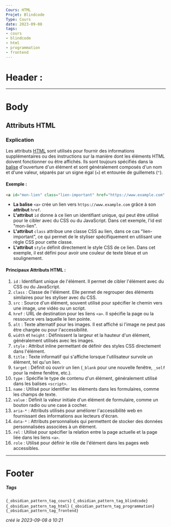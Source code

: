 ```yaml
---
Cours: HTML
Projet: Blindcode
Type: Cours
date: 2023-09-08
tags:
- cours
- blindcode
- html
- programmation
- frontend
---
```

   
# Header :   
   
   
-------------------------------------------------------------------------------   
# Body   
   
## Attributs HTML    
   
### Explication   
   
Les attributs [HTML](../../../Tutoriels/HTML/HTML%20-%20Pr%C3%A9sentation%20et%20Utilit%C3%A9.md) sont utilisés pour fournir des informations supplémentaires ou des instructions sur la manière dont les éléments HTML doivent fonctionner ou être affichés. Ils sont toujours spécifiés dans la [balise](../../../Tutoriels/HTML/Autres%20Ressources/HTML%20-%20Les%20balises%20principales.md) d'ouverture d'un élément et sont généralement composés d'un nom et d'une valeur, séparés par un signe égal (` = `) et entourée de guillemets (`"`).   
#### Exemple :   
```html
<a id="mon-lien" class="lien-important" href="https://www.example.com" style="color: blue; text-decoration: underline;">Cliquez ici</a>
```
   
   
   
- **La balise** `<a>` crée un lien vers `https://www.example.com` grâce à son **attribut** `href`.   
- **L'attribut** `id` donne à ce lien un identifiant unique, qui peut être utilisé pour le cibler avec du CSS ou du JavaScript. Dans cet exemple, l'id est "mon-lien".   
- **L'attribut** `class` attribue une classe CSS au lien, dans ce cas "lien-important", ce qui permet de le styliser spécifiquement en utilisant une règle CSS pour cette classe.   
- **L'attribut** `style` définit directement le style CSS de ce lien. Dans cet exemple, il est défini pour avoir une couleur de texte bleue et un soulignement.   
#### Principaux Attributs HTML :   
   
1. `id` : Identifiant unique de l'élément. Il permet de cibler l'élément avec du CSS ou du JavaScript.   
2. `class` : Classe de l'élément. Elle permet de regrouper des éléments similaires pour les styliser avec du CSS.   
3. `src` : Source d'un élément, souvent utilisé pour spécifier le chemin vers une image, une vidéo ou un script.   
4. `href` : URL de destination pour les liens `<a>`. Il spécifie la page ou la ressource vers laquelle le lien pointe.   
5. `alt` : Texte alternatif pour les images. Il est affiché si l'image ne peut pas être chargée ou pour l'accessibilité.   
6. `width` et `height` : Définissent la largeur et la hauteur d'un élément, généralement utilisés avec les images.   
7. `style` : Attribut inline permettant de définir des styles CSS directement dans l'élément.   
8. `title` : Texte informatif qui s'affiche lorsque l'utilisateur survole un élément, tel qu'un lien.   
9. `target` : Définit où ouvrir un lien (`_blank` pour une nouvelle fenêtre, `_self` pour la même fenêtre, etc.).   
10. `type` : Spécifie le type de contenu d'un élément, généralement utilisé dans les balises `<script>`.   
11. `name` : Utilisé pour identifier les éléments dans les formulaires, comme les champs de texte.   
12. `value` : Définit la valeur initiale d'un élément de formulaire, comme un bouton radio ou une case à cocher.   
13. `aria-*` : Attributs utilisés pour améliorer l'accessibilité web en fournissant des informations aux lecteurs d'écran.   
14. `data-*` : Attributs personnalisés qui permettent de stocker des données personnalisées associées à un élément.   
15. `rel` : Utilisé pour spécifier la relation entre la page actuelle et la page liée dans les liens `<a>`.   
16. `role` : Utilisé pour définir le rôle de l'élément dans les pages web accessibles.   
   
---------------------------------------------------------------------------   
# Footer   
   
##### Tags   
`{_obsidian_pattern_tag_cours}` `{_obsidian_pattern_tag_blindcode}` `{_obsidian_pattern_tag_html}` `{_obsidian_pattern_tag_programmation}` `{_obsidian_pattern_tag_frontend}`   
   
*créé le 2023-09-08 à 10:21*